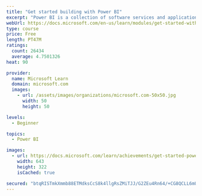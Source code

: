 ```yaml
---
title: "Get started building with Power BI"
excerpt: "Power BI is a collection of software services and applications that let you connect to all sorts of data sources and create compelling visuals and reports. You can benefit from receiving those reports, or you can share them with others inside or outside your organization. Learn the basics of Power BI, how its services and applications work together, and how they can be used to create or experience compelling visuals and analytics based on your data."
webUrl: https://docs.microsoft.com/en-us/learn/modules/get-started-with-power-bi/
type: course
price: Free
length: PT47M
ratings:
  count: 26434
  average: 4.7501326
heat: 90

provider:
  name: Microsoft Learn
  domain: microsoft.com
  images:
    - url: /assets/images/organizations/microsoft.com-50x50.jpg
      width: 50
      height: 50

levels:
  - Beginner

topics:
  - Power BI

images:
  - url: https://docs.microsoft.com/learn/achievements/get-started-power-bi-social.png
    width: 643
    height: 322
    isCached: true

secured: "btqRISTmkXmmb88ETMdksCcS8k4llgRsZMiTJJ/G2ZEu4Rn64/+CG8QCLL6mUX84dNlCHl2SBcV+eVfO28kpKLsA5mfD477tCF3UbKnpIM8kO3hyqDoRrv1F7eet0/VWPOLo2sotCUtGWzR38E1eovz0jt8tGGgYleDAvZWPFmwXoBe9jPN5GkdkGHxqYtY5sAPyzZuqcR1DY3LU8o7n2gmhQxVsEJETI0clDC0xMEZfOTUzISSjQjo2+7/Z+8wNS7fQ8FL/P9zjZVGbalw2btVIYqdKKw1IZib0qUcCpmJ6GRzetN1N+nkxXip7SEqiPhn6eoS/jqH0yare25LpjKZOHQWbwoixmxAdsrJF9wFA+cp04wUUuL9OXcPBQEYRb7q36N0vyFB8HfxKAmaR/8CgsoNm/EhLyC8D5NW96K3oQ3OPBamsSqrRrxqfU6yh;WSxeWem7MTLtceJOQk2AhA=="
---
```


